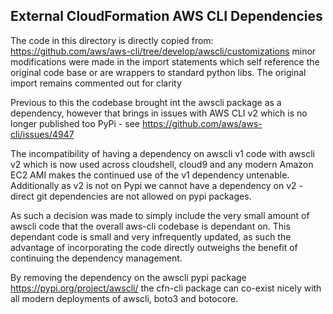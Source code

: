 ## External CloudFormation AWS CLI Dependencies

The code in this directory is directly copied from: https://github.com/aws/aws-cli/tree/develop/awscli/customizations minor modifications were made in the import statements which self reference the original code base or are wrappers to standard python libs. The original import remains commented out for clarity


Previous to this the codebase brought int the awscli package as a dependency, however that brings in issues with AWS CLI v2 which is no longer published too PyPi - see https://github.com/aws/aws-cli/issues/4947

The incompatibility of having a dependency on awscli v1 code with awscli v2 which is now used across cloudshell, cloud9 and any modern Amazon EC2 AMI makes the continued use of the v1 dependency untenable. Additionally as v2 is not on Pypi we cannot have a dependency on v2 - direct git dependencies are not allowed on pypi packages.

As such a decision was made to simply include the very small amount of awscli code that the overall aws-cli codebase is dependant on. This dependant code is small and very infrequently updated, as such the advantage of incorporating the code directly outweighs the benefit of continuing the dependency management.

By removing the dependency on the awscli pypi package https://pypi.org/project/awscli/ the cfn-cli package can co-exist nicely with all modern deployments of awscli, boto3 and botocore.